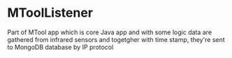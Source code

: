 # MToolListener
Part of MTool app which is core Java app and with some logic data are gathered from infrared sensors and togetgher with time stamp, they're sent to MongoDB database by IP protocol

